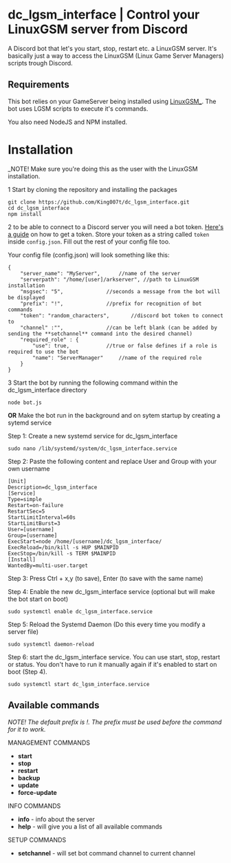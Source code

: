 # dc_lgsm_interface | Control your LinuxGSM server from Discord

A Discord bot that let's you start, stop, restart etc. a LinuxGSM server. It's basically just a way to access the LinuxGSM (Linux Game Server Managers) scripts trough Discord.

## Requirements
This bot relies on your GameServer being installed using [LinuxGSM_](https://linuxgsm.com). The bot uses LGSM scripts to execute it's commands.

You also need NodeJS and NPM installed.
# Installation
_NOTE! Make sure you're doing this as the user with the LinuxGSM installation.

1 Start by cloning the repository and installing the packages
```
git clone https://github.com/King007t/dc_lgsm_interface.git
cd dc_lgsm_interface
npm install
```
2 to be able to connect to a Discord server you will need a bot token.
[Here's a guide](#0) on how to get a token. Store your token as a string called `token` inside `config.json`. Fill out the rest of your config file too. 

Your config file (config.json) will look something like this:
```
{
	"server_name": "MyServer",		//name of the server
	"serverpath": "/home/[user]/arkserver",	//path to LinuxGSM installation
	"msgsec": "5",				//seconds a message from the bot will be displayed
	"prefix": "!",				//prefix for recognition of bot commands
	"token": "random_characters",		//discord bot token to connect to		
	"channel" :"",				//can be left blank (can be added by sending the **setchannel** command into the desired channel)
	"required_role" : {
		"use": true,			//true or false defines if a role is required to use the bot
		"name": "ServerManager"		//name of the required role
	}
}
```

3 Start the bot by running the following command within the dc_lgsm_interface directory
```
node bot.js
```
**OR** Make the bot run in the background and on sytem startup by creating a sytemd service

Step 1: Create a new systemd service for dc_lgsm_interface
```
sudo nano /lib/systemd/system/dc_lgsm_interface.service 
```

Step 2: Paste the following content and replace User and Group with your own username
```
[Unit]
Description=dc_lgsm_interface
[Service]
Type=simple
Restart=on-failure
RestartSec=5
StartLimitInterval=60s
StartLimitBurst=3
User=[username]
Group=[username]
ExecStart=node /home/[username]/dc_lgsm_interface/
ExecReload=/bin/kill -s HUP $MAINPID
ExecStop=/bin/kill -s TERM $MAINPID
[Install]
WantedBy=multi-user.target
```

Step 3: Press Ctrl + x,y (to save), Enter (to save with the same name)

Step 4: Enable the new dc_lgsm_interface service (optional but will make the bot start on boot)
```
sudo systemctl enable dc_lgsm_interface.service
```

Step 5: Reload the Systemd Daemon (Do this every time you modify a server file)
```
sudo systemctl daemon-reload
```

Step 6: start the dc_lgsm_interface service. You can use start, stop, restart or status. You don't have to run it manually again if it's enabled to start on boot (Step 4).
```
sudo systemctl start dc_lgsm_interface.service
```

## Available commands
_NOTE! The default prefix is !. The prefix must be used before the command for it to work._

MANAGEMENT COMMANDS
* **start**
* **stop**
* **restart**
* **backup**
* **update**
* **force-update**

INFO COMMANDS
* **info** - info about the server
* **help** - will give you a list of all available commands

SETUP COMMANDS
* **setchannel** - will set bot command channel to current channel
